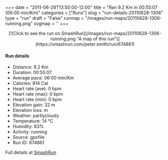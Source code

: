 +++
date = "2011-06-28T13:50:00-12:00"
title = "Ran 9.2 Km in 00:55:07 (06:00 min/Km)"
categories = ["Runs"]
slug = "run-details-20110628-1306"
type = "run"
draft = "False"
runmap = "/images/run-maps/20110628-1306-running.png"
svgmap = '<polyline points="22 0, 28 17, 36 25, 40 35, 52 52, 38 60, 34 65, 31 79, 35 92, 45 100, 56 98, 69 91, 75 80, 76 69, 72 64, 76 73, 71 88, 77 77, 78 73, 72 64, 76 74, 70 88, 73 86, 73 65, 77 74, 71 88, 74 86, 74 65, 77 72, 71 87, 78 72, 74 67, 77 71, 76 76, 70 89, 78 74, 75 66, 76 77, 71 90, 75 83, 77 73, 72 60, 78 72, 70 90, 71 90, 78 74, 73 64, 78 72, 71 88, 72 91, 73 90, 78 75, 76 69, 75 68, 75 67, 77 76, 71 88, 78 74, 74 66, 77 74, 70 88, 72 90, 56 100, 45 100, 30 88, 29 78, 35 64, 38 60, 50 56, 41 39, 39 27, 33 21">'
+++



<!--more-->

<center>
[![Click to see the run on SmashRun](/images/run-maps/20110628-1306-running.png "A map of this run")](https://smashrun.com/peter.smith/run/674861)
</center>

#### Run details

* Distance: 9.2 Km
* Duration: 00:55:07
* Average pace: 06:00 min/Km
* Calories: 814 Cal
* Heart rate (ave): 0 bpm
* Heart rate (max): 0 bpm
* Heart rate (min): 0 bpm
* Elevation gain: 32 m
* Elevation loss:  m
* Weather: partlycloudy
* Temperature: 14 &deg;C
* Humidity: 83%
* Activity: running
* Source: gpxfile
* Run ID: 674861

Full details at [SmashRun](https://smashrun.com/peter.smith/run/674861)